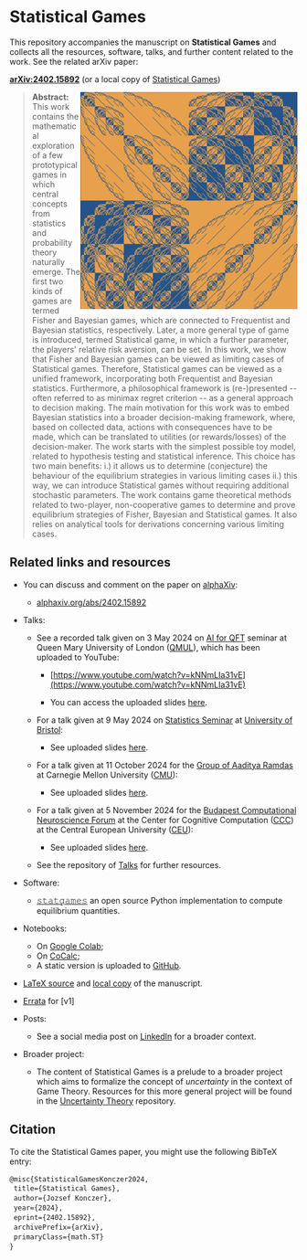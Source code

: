 # Statistical Games

This repository accompanies the manuscript on **Statistical Games** and collects all the resources, software, talks, and further content related to the work.
See the related arXiv paper:

[**arXiv:2402.15892**](https://arxiv.org/abs/2402.15892)
(or a local copy of [Statistical Games](https://github.com/Konczer/UncertaintyTheory/raw/main/StatisticalGames/arXiv/pdf/StatisticalGames.pdf))


> <img align="right" src="StatisticalGames.png" alt="StatisticalGamesImage" width="380"> **Abstract:** This work contains the mathematical exploration of a few prototypical games in which central concepts from statistics and probability theory naturally emerge. The first two kinds of games are termed Fisher and Bayesian games, which are connected to Frequentist and Bayesian statistics, respectively. Later, a more general type of game is introduced, termed Statistical game, in which a further parameter, the players' relative risk aversion, can be set. In this work, we show that Fisher and Bayesian games can be viewed as limiting cases of Statistical games. Therefore, Statistical games can be viewed as a unified framework, incorporating both Frequentist and Bayesian statistics. Furthermore, a philosophical framework is (re-)presented -- often referred to as minimax regret criterion -- as a general approach to decision making.
The main motivation for this work was to embed Bayesian statistics into a broader decision-making framework, where, based on collected data, actions with consequences have to be made, which can be translated to utilities (or rewards/losses) of the decision-maker. The work starts with the simplest possible toy model, related to hypothesis testing and statistical inference. This choice has two main benefits: i.) it allows us to determine (conjecture) the behaviour of the equilibrium strategies in various limiting cases ii.) this way, we can introduce Statistical games without requiring additional stochastic parameters. The work contains game theoretical methods related to two-player, non-cooperative games to determine and prove equilibrium strategies of Fisher, Bayesian and Statistical games. It also relies on analytical tools for derivations concerning various limiting cases.


## Related links and resources

- You can discuss and comment on the paper on [alphaXiv](https://www.alphaxiv.org/):
    - [alphaxiv.org/abs/2402.15892](https://www.alphaxiv.org/abs/2402.15892)

- Talks:
    - See a recorded talk given on 3 May 2024 on [AI for QFT](https://sites.google.com/view/ai-qft) seminar at Queen Mary University of London ([QMUL](https://www.qmul.ac.uk/)), which has been uploaded to YouTube:

        - [https://www.youtube.com/watch?v=kNNmLIa31vE](https://www.youtube.com/watch?v=kNNmLIa31vE)

        - You can access the uploaded slides [here](https://raw.githubusercontent.com/Konczer/UncertaintyTheory/main/StatisticalGames/Talks/20240503_QMUL/pdf/StatisticalGames_20240503_QMUL.pdf).

    - For a talk given at 9 May 2024 on [Statistics Seminar](https://www.bristolmathsresearch.org/seminar/statistics-seminar-9th-may-jozsef-konczer/) at [University of Bristol](https://www.bristol.ac.uk/):
        - See uploaded slides [here](https://github.com/Konczer/UncertaintyTheory/raw/main/StatisticalGames/Talks/20240509_Bristol/pdf/StatisticalGames_20240509_Bristol.pdf).

    - For a talk given at 11 October 2024 for the [Group of Aaditya Ramdas](https://www.stat.cmu.edu/~aramdas/group.html) at Carnegie Mellon University ([CMU](https://www.cmu.edu/)):
        - See uploaded slides [here](https://github.com/Konczer/UncertaintyTheory/raw/refs/heads/main/StatisticalGames/Talks/20241011_CMU/pdf/StatisticalGames_20241011_CMU.pdf).
    
    - For a talk given at 5 November 2024 for the [Budapest Computational Neuroscience Forum](https://ccc.ceu.edu/budapest-computational-neuroscience-forum) at the Center for Cognitive Computation ([CCC](https://ccc.ceu.edu/)) at the Central European University ([CEU](https://www.ceu.edu/)):
        - See uploaded slides [here](https://github.com/Konczer/UncertaintyTheory/raw/refs/heads/main/StatisticalGames/Talks/20241105_CEU/pdf/StatisticalGames_20241105_CEU.pdf).

    - See the repository of [Talks](https://github.com/Konczer/UncertaintyTheory/tree/main/StatisticalGames/Talks) for further resources.

 - Software:
    - [𝚜𝚝𝚊𝚝𝚐𝚊𝚖𝚎𝚜](https://github.com/Konczer/UncertaintyTheory/tree/main/StatisticalGames/Software/Python/statgames) an open source Python implementation to compute equilibrium quantities.

- Notebooks:
    - On [Google Colab](https://colab.research.google.com/drive/1dFSqVPMd0_6Ai8iMfoohOETQjdy2C2GD?usp=sharing);
    - On [CoCalc](https://cocalc.com/share/public_paths/4b2db98a47502178ce895de95cf70715299c85cd);
    - A static version is uploaded to [GitHub](https://github.com/Konczer/UncertaintyTheory/blob/main/StatisticalGames/Notebooks/Jupyter/StatisticalGames.ipynb).

- [LaTeX source](https://github.com/Konczer/UncertaintyTheory/tree/main/StatisticalGames/arXiv/LaTeX) and [local copy](https://github.com/Konczer/UncertaintyTheory/tree/main/StatisticalGames/arXiv/pdf) of the manuscript.

- [Errata](https://github.com/Konczer/UncertaintyTheory/blob/main/StatisticalGames/arXiv/Errata/errata.md) for [v1]

- Posts:
    - See a social media post on [LinkedIn](https://www.linkedin.com/posts/j%C3%B3zsef-konczer-25290189_dear-colleagues-and-friends-after-years-activity-7168337625697697792-CO6a) for a broader context.

- Broader project:
    - The content of Statistical Games is a prelude to a broader project which aims to formalize the concept of *uncertainty* in the context of Game Theory. Resources for this more general project will be found in the [Uncertainty Theory](https://github.com/Konczer/UncertaintyTheory/tree/main) repository.


## Citation

To cite the Statistical Games paper, you might use the following BibTeX entry:

```latex
@misc{StatisticalGamesKonczer2024,
 title={Statistical Games}, 
 author={Jozsef Konczer},
 year={2024},
 eprint={2402.15892},
 archivePrefix={arXiv},
 primaryClass={math.ST}
}
```